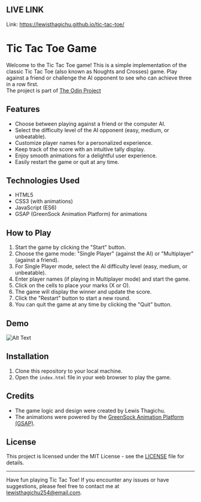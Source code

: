 ## LIVE LINK ##
Link: https://lewisthagichu.github.io/tic-tac-toe/

# Tic Tac Toe Game
Welcome to the Tic Tac Toe game! This is a simple implementation of the classic Tic Tac Toe (also known as Noughts and Crosses) game. Play against a friend or challenge the AI opponent to see who can achieve three in a row first.  
The project is part of [The Odin Project](https://www.theodinproject.com/)<br />


## Features

- Choose between playing against a friend or the computer AI.
- Select the difficulty level of the AI opponent (easy, medium, or unbeatable).
- Customize player names for a personalized experience.
- Keep track of the score with an intuitive tally display.
- Enjoy smooth animations for a delightful user experience.
- Easily restart the game or quit at any time.

## Technologies Used

- HTML5
- CSS3 (with animations)
- JavaScript (ES6)
- GSAP (GreenSock Animation Platform) for animations

## How to Play

1. Start the game by clicking the "Start" button.
2. Choose the game mode: "Single Player" (against the AI) or "Multiplayer" (against a friend).
3. For Single Player mode, select the AI difficulty level (easy, medium, or unbeatable).
4. Enter player names (if playing in Multiplayer mode) and start the game.
5. Click on the cells to place your marks (X or O).
6. The game will display the winner and update the score.
7. Click the "Restart" button to start a new round.
8. You can quit the game at any time by clicking the "Quit" button.

## Demo

![Alt Text](https://github.com/lewisthagichu/tik-tac-toe/blob/main/gif/tictactoe.gif)

## Installation

1. Clone this repository to your local machine.
2. Open the `index.html` file in your web browser to play the game.

## Credits

- The game logic and design were created by Lewis Thagichu.
- The animations were powered by the [GreenSock Animation Platform (GSAP)](https://greensock.com/gsap/).

## License

This project is licensed under the MIT License - see the [LICENSE](LICENSE) file for details.

---

Have fun playing Tic Tac Toe! If you encounter any issues or have suggestions, please feel free to contact me at lewisthagichu254@email.com.

